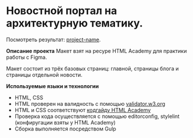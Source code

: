 # Новостной портал на архитектурную тематику.
Посмотреть результат: [project-name](https://tatyanabak.github.io/architecture/build/index.html).

**Описание проекта**
Макет взят на ресуре HTML Academy для практики работы с Figma.

Макет состоит из трёх базовых страниц: главной, страницы блога и страницы отдельной новости.

**Используемые языки и технологии**
* HTML, CSS
* HTML проверен на валидность с помощью [validator.w3.org](https://validator.w3.org/)
* HTML и CSS соответствуют [кодгайду HTML Academy](https://codeguide.academy/html-css.html)
* Проверка кода осуществляется с помощью editorconfig, stylelint (конфиругации взяты у HTML Academy)
* Сборка выполняется посредством Gulp
